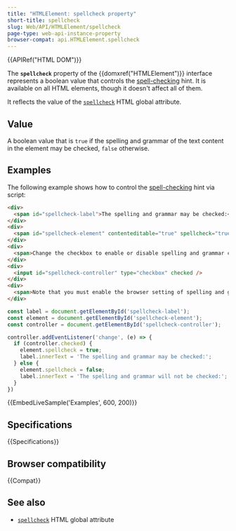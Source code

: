 ```yaml
---
title: "HTMLElement: spellcheck property"
short-title: spellcheck
slug: Web/API/HTMLElement/spellcheck
page-type: web-api-instance-property
browser-compat: api.HTMLElement.spellcheck
---
```


{{APIRef("HTML DOM")}}

The **`spellcheck`** property of the {{domxref("HTMLElement")}} interface represents a boolean value that controls the [spell-checking](/en-US/docs/Web/HTML/Global_attributes/spellcheck) hint. It is available on all HTML elements, though it doesn't affect all of them.

It reflects the value of the [`spellcheck`](/en-US/docs/Web/HTML/Global_attributes/spellcheck) HTML global attribute.

## Value

A boolean value that is `true` if the spelling and grammar of the text content in the element may be checked, `false` otherwise.

## Examples

The following example shows how to control the [spell-checking](/en-US/docs/Web/HTML/Global_attributes/spellcheck) hint via script:

```html
<div>
  <span id="spellcheck-label">The spelling and grammar may be checked:</span>
</div>
<div>
  <span id="spellcheck-element" contenteditable="true" spellcheck="true" autofocus>testt</span>
</div>
<div>
  <span>Change the checkbox to enable or disable spelling and grammar check</span>
</div>
<div>
  <input id="spellcheck-controller" type="checkbox" checked />
</div>
<div>
  <span>Note that you must enable the browser setting of spelling and grammar check</span>
</div>
```

```js
const label = document.getElementById('spellcheck-label');
const element = document.getElementById('spellcheck-element');
const controller = document.getElementById('spellcheck-controller');

controller.addEventListener('change', (e) => {
  if (controller.checked) {
    element.spellcheck = true;
    label.innerText = 'The spelling and grammar may be checked:';
  } else {
    element.spellcheck = false;
    label.innerText = 'The spelling and grammar will not be checked:';
  }
})
```

{{EmbedLiveSample('Examples', 600, 200)}}

## Specifications

{{Specifications}}

## Browser compatibility

{{Compat}}

## See also

- [`spellcheck`](/en-US/docs/Web/HTML/Global_attributes#spellcheck) HTML global attribute
